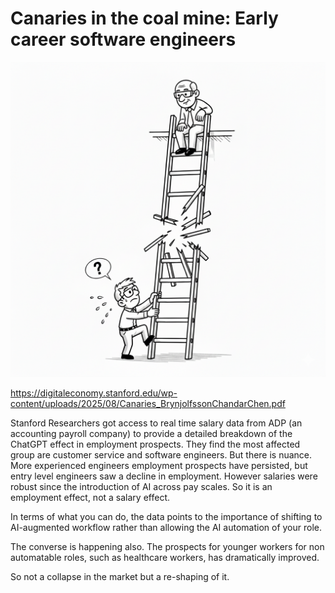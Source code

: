# Canaries in the coal mine: Early career software engineers

![Ladder](./ladder.png)

https://digitaleconomy.stanford.edu/wp-content/uploads/2025/08/Canaries_BrynjolfssonChandarChen.pdf

Stanford Researchers got access to real time salary data from ADP (an accounting payroll company) to provide a detailed breakdown of the ChatGPT effect in employment prospects. They find the most affected group are customer service and software engineers. But there is nuance. More experienced engineers employment prospects have persisted, but entry level engineers saw a decline in employment. However salaries were robust since the introduction of AI across pay scales. So it is an employment effect, not a salary effect.

In terms of what you can do, the data points to the importance of shifting to AI-augmented workflow rather than allowing the AI automation of your role.

The converse is happening also. The prospects for younger workers for non automatable roles, such as healthcare workers, has dramatically improved.

So not a collapse in the market but a re-shaping of it.
